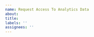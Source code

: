 ```yaml
---
name: Request Access To Analytics Data
about:
title:
labels: ''
assignees: ''
---
```


<!-- Please state why you request access to our analytics data and what you plan to do with it. -->
<!-- Refer to https://github.com/swissmanu/rxjs-debugging-for-vscode/blob/main/ANALYTICS.md for further information. -->
